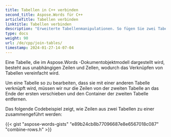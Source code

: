 ```yaml
---
title: Tabellen in C++ verbinden
second_title: Aspose.Words für C++
articleTitle: Tabellen verbinden
linktitle: Tabellen verbinden
description: "Erweiterte Tabellenmanipulationen. So fügen Sie zwei Tabellen zu einer C++ zusammen. Verknüpfen Sie Tabellen mit C++."
type: docs
weight: 90
url: /de/cpp/join-tables/
timestamp: 2024-01-27-14-07-04
---
```


Eine Tabelle, die im Aspose.Words -Dokumentobjektmodell dargestellt wird, besteht aus unabhängigen Zeilen und Zellen, wodurch das Verknüpfen von Tabellen vereinfacht wird.

Um eine Tabelle so zu bearbeiten, dass sie mit einer anderen Tabelle verknüpft wird, müssen wir nur die Zeilen von der zweiten Tabelle an das Ende der ersten verschieben und den Container der zweiten Tabelle entfernen.

Das folgende Codebeispiel zeigt, wie Zeilen aus zwei Tabellen zu einer zusammengeführt werden:

{{< gist "aspose-words-gists" "e89b24cb8b77096687e8e6567018c087" "combine-rows.h" >}}
